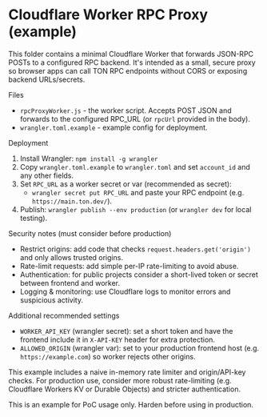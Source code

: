 # Cloudflare Worker RPC Proxy (example)

This folder contains a minimal Cloudflare Worker that forwards JSON-RPC POSTs to a configured RPC backend. It's intended as a small, secure proxy so browser apps can call TON RPC endpoints without CORS or exposing backend URLs/secrets.

Files
- `rpcProxyWorker.js` - the worker script. Accepts POST JSON and forwards to the configured RPC_URL (or `rpcUrl` provided in the body).
- `wrangler.toml.example` - example config for deployment.

Deployment
1. Install Wrangler: `npm install -g wrangler`
2. Copy `wrangler.toml.example` to `wrangler.toml` and set `account_id` and any other fields.
3. Set `RPC_URL` as a worker secret or var (recommended as secret):
   - `wrangler secret put RPC_URL` and paste your RPC endpoint (e.g. `https://main.ton.dev/`).
4. Publish: `wrangler publish --env production` (or `wrangler dev` for local testing).

Security notes (must consider before production)
- Restrict origins: add code that checks `request.headers.get('origin')` and only allows trusted origins.
- Rate-limit requests: add simple per-IP rate-limiting to avoid abuse.
- Authentication: for public projects consider a short-lived token or secret between frontend and worker.
- Logging & monitoring: use Cloudflare logs to monitor errors and suspicious activity.

Additional recommended settings
- `WORKER_API_KEY` (wrangler secret): set a short token and have the frontend include it in `X-API-KEY` header for extra protection.
- `ALLOWED_ORIGIN` (wrangler var): set to your production frontend host (e.g. `https://example.com`) so worker rejects other origins.

This example includes a naive in-memory rate limiter and origin/API-key checks. For production use, consider more robust rate-limiting (e.g. Cloudflare Workers KV or Durable Objects) and stricter authentication.

This is an example for PoC usage only. Harden before using in production.

